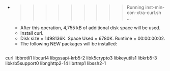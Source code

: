 * >>>>>>>>> Running inst-min-con-xtra-curl.sh ...
  * After this operation, 4,755 kB of additional disk space will be used.
  * Install curl.
  * Disk size = 1498136K. Space Used = 6780K. Runtime = 00:00:00:02.
  * The following NEW packages will be installed:
  ```bash
curl libbrotli1 libcurl4 libgssapi-krb5-2 libk5crypto3
libkeyutils1 libkrb5-3 libkrb5support0 libnghttp2-14 librtmp1
libssh2-1
  ```
